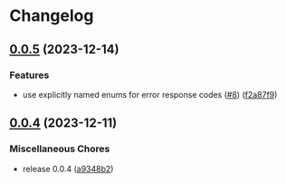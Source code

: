 # Changelog

## [0.0.5](https://github.com/krystal/katapult-ruby/compare/v0.0.4...v0.0.5) (2023-12-14)


### Features

* use explicitly named enums for error response codes ([#8](https://github.com/krystal/katapult-ruby/issues/8)) ([f2a87f9](https://github.com/krystal/katapult-ruby/commit/f2a87f95788bcefc09537d034e9ccb488bf5f9a7))

## [0.0.4](https://github.com/krystal/katapult-ruby/compare/v0.0.3...v0.0.4) (2023-12-11)


### Miscellaneous Chores

* release 0.0.4 ([a9348b2](https://github.com/krystal/katapult-ruby/commit/a9348b23fa67b531c7ef868265ff5d1cee2fa9df))
